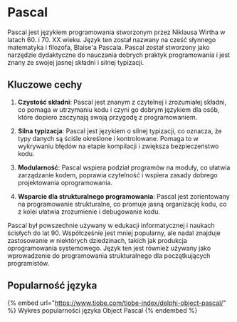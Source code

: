 # Pascal

Pascal jest językiem programowania stworzonym przez Niklausa Wirtha w latach 60. i 70. XX wieku. Język ten został nazwany na cześć słynnego matematyka i filozofa, Blaise'a Pascala. Pascal został stworzony jako narzędzie dydaktyczne do nauczania dobrych praktyk programowania i jest znany ze swojej jasnej składni i silnej typizacji.

## Kluczowe cechy

1. **Czystość składni**: Pascal jest znanym z czytelnej i zrozumiałej składni, co pomaga w utrzymaniu kodu i czyni go dobrym językiem dla osób, które dopiero zaczynają swoją przygodę z programowaniem.

2. **Silna typizacja**: Pascal jest językiem o silnej typizacji, co oznacza, że typy danych są ściśle określone i kontrolowane. Pomaga to w wykrywaniu błędów na etapie kompilacji i zwiększa bezpieczeństwo kodu.

3. **Modularność**: Pascal wspiera podział programów na moduły, co ułatwia zarządzanie kodem, poprawia czytelność i wspiera zasady dobrego projektowania oprogramowania.

4. **Wsparcie dla strukturalnego programowania**: Pascal jest zorientowany na programowanie strukturalne, co promuje jasną organizację kodu, co z kolei ułatwia zrozumienie i debugowanie kodu.

Pascal był powszechnie używany w edukacji informatycznej i naukach ścisłych do lat 90. Współcześnie jest mniej popularny, ale nadal znajduje zastosowanie w niektórych dziedzinach, takich jak produkcja oprogramowania systemowego. Język ten jest również używany jako wprowadzenie do programowania strukturalnego dla początkujących programistów.

## Popularność języka

{% embed url="https://www.tiobe.com/tiobe-index/delphi-object-pascal/" %}
Wykres popularności języka Object Pascal
{% endembed %}